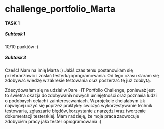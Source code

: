 # challenge_portfolio_Marta

#### TASK 1
##### Subtask 1
10/10 punktów :)

##### Subtask 3
Cześć! Mam na imię Marta :) Jakiś czas temu postanowiłam się przebranżowić i zostać testerką oprogramowania. Od tego czasu staram się zdobywać wiedzę w zakresie testowania oraz poszerzać tę już zdobytą. 

Zdecydowałam się na udział w Dare -IT Portfolio Challenge, ponieważ jest to świetna okazja do zdobywania nowych umiejętności oraz poznania ludzi o podobnych celach i zainteresowaniach. W projekcie chciałabym jak najwięcej uczyć się poprzez praktykę: ćwiczyć wykorzystywanie technik testowania, zgłaszanie błędów, korzystanie z narzędzi oraz tworzenie dokumentacji testerskiej. Mam nadzieję, że moja praca zaowocuje zdobyciem pracy jako tester oprogramowania :)
